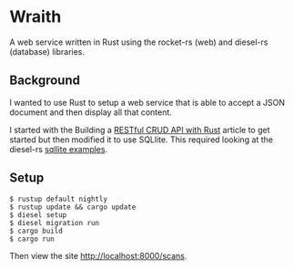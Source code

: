 # Wraith

A web service written in Rust using the rocket-rs (web) and diesel-rs (database) libraries.

## Background

I wanted to use Rust to setup a web service that is able to accept a JSON document and then display all that content.

I started with the Building a [RESTful CRUD API with Rust](https://medium.com/sean3z/building-a-restful-crud-api-with-rust-1867308352d8) article to get started but then modified it to use SQLlite. This required looking at the diesel-rs [sqllite examples](https://github.com/diesel-rs/diesel/tree/master/examples/sqlite/getting_started_step_3).

## Setup

```
$ rustup default nightly
$ rustup update && cargo update
$ diesel setup
$ diesel migration run
$ cargo build
$ cargo run
```

Then view the site [http://localhost:8000/scans](http://localhost:8000/scans).
